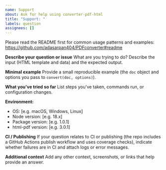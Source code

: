 ```yaml
---
name: Support
about: Ask for help using converter-pdf-html
title: "Support: "
labels: question
assignees: []
---
```


Please read the README first for common usage patterns and examples: https://github.com/adasarpan404/PDFconverter#readme

**Describe your question or issue**
What are you trying to do? Describe the input (HTML template and data) and the expected output.

**Minimal example**
Provide a small reproducible example (the `doc` object and options you pass to `convert(doc, options)`).

**What you've tried so far**
List steps you've taken, commands run, or configuration changes.

**Environment:**
 - OS: [e.g. macOS, Windows, Linux]
 - Node version: [e.g. 18.x]
 - Package version: [e.g. 1.0.1]
 - html-pdf version: [e.g. 3.0.1]

**CI / Publishing**
If your question relates to CI or publishing (the repo includes a GitHub Actions publish workflow and uses coverage checks), indicate whether failures are in CI and attach logs or error messages.

**Additional context**
Add any other context, screenshots, or links that help provide an answer.

